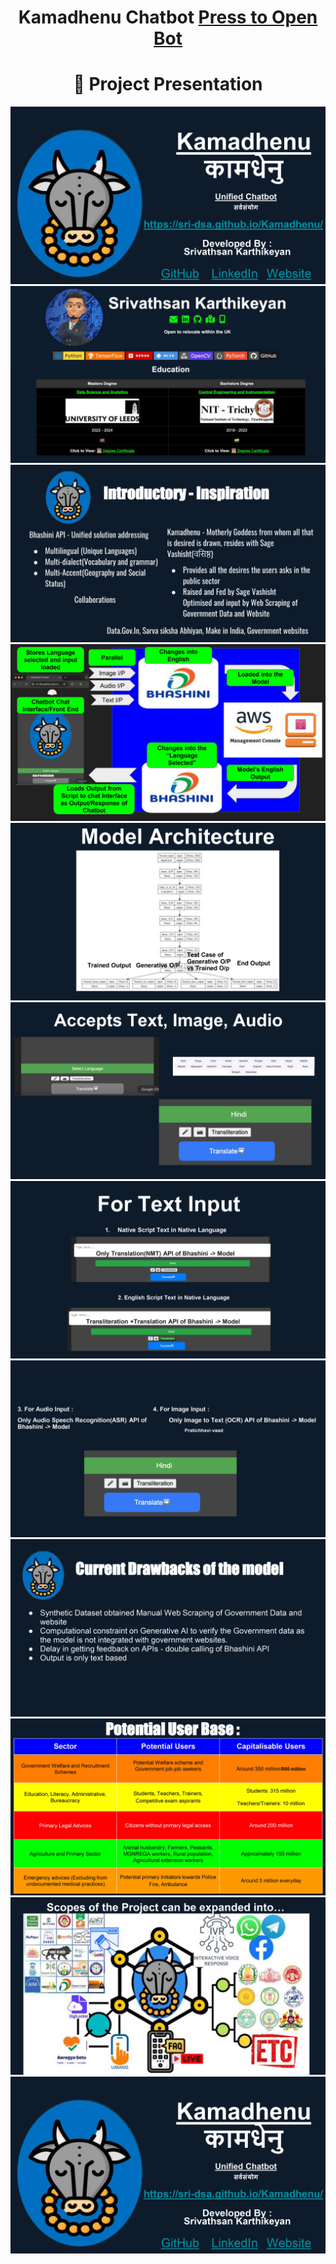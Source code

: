 <h1 style="text-align: center;">Kamadhenu Chatbot      <a href="https://sri-dsa.github.io/Kamadhenu/" target="_blank">Press to Open Bot</a></h1>
<h1 style="text-align: center;">📜 Project Presentation  </h1> 

![Slide 1](ppt/Kamadhenu_pages-to-jpg-0001.jpg)  
![Slide 2](ppt/Kamadhenu_pages-to-jpg-0002.jpg)  
![Slide 3](ppt/Kamadhenu_pages-to-jpg-0003.jpg)  
![Slide 4](ppt/Kamadhenu_pages-to-jpg-0004.jpg)  
![Slide 5](ppt/Kamadhenu_pages-to-jpg-0005.jpg)  
![Slide 6](ppt/Kamadhenu_pages-to-jpg-0006.jpg)  
![Slide 7](ppt/Kamadhenu_pages-to-jpg-0007.jpg)  
![Slide 8](ppt/Kamadhenu_pages-to-jpg-0008.jpg)  
![Slide 9](ppt/Kamadhenu_pages-to-jpg-0009.jpg)  
![Slide 10](ppt/Kamadhenu_pages-to-jpg-0010.jpg)  
![Slide 11](ppt/Kamadhenu_pages-to-jpg-0011.jpg)  
![Slide 12](ppt/Kamadhenu_pages-to-jpg-0012.jpg)  
